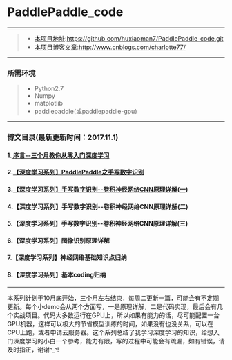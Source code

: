 # PaddlePaddle_code

------

> * [本项目地址](https://github.com/huxiaoman7/PaddlePaddle_code.git):https://github.com/huxiaoman7/PaddlePaddle_code.git
> * [本项目博客文章](http://www.cnblogs.com/charlotte77/):http://www.cnblogs.com/charlotte77/

------
### 所需环境

> * Python2.7
> * Numpy
> * matplotlib
> * paddlepaddle(或paddlepaddle-gpu)
------

### 博文目录(最新更新时间：2017.11.1)
#### 1.[ 序言--三个月教你从零入门深度学习](http://www.cnblogs.com/charlotte77/p/7735611.html)
#### 2.[【深度学习系列】PaddlePaddle之手写数字识别](http://www.cnblogs.com/charlotte77/p/7712856.html)
#### 3.[【深度学习系列】手写数字识别--卷积神经网络CNN原理详解(一)](http://www.cnblogs.com/charlotte77/p/7759802.html)
#### 4.【深度学习系列】手写数字识别--卷积神经网络CNN原理详解(二)
#### 5.【深度学习系列】手写数字识别--卷积神经网络CNN原理详解(三)
#### 6.【深度学习系列】图像识别原理详解
#### 7.【深度学习系列】神经网络基础知识点归纳
#### 8.【深度学习系列】基本coding归纳


------
本系列计划于10月底开始，三个月左右结束，每周二更新一篇，可能会有不定期更新。每个小demo会从两个方面写，一是原理详解，二是代码实现，最后会有几个实战项目。代码大多数运行在GPU上，所以如果有能力的话，尽可能配置一台GPU机器，这样可以极大的节省模型训练的时间，如果没有也没关系，可以在CPU上跑，或者申请云服务器。这个系列总结了我学习深度学习的知识，给想入门深度学习的小白一个参考，能力有限，写的过程中可能会有疏漏，如有错误，请及时指正，谢谢^_^!
